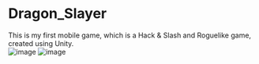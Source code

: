 # Dragon_Slayer
This is my first mobile game, which is a Hack & Slash and Roguelike game, created using Unity. </br>
![image](https://github.com/junsangyooo/DragonSlayer/assets/70479629/003d9354-c9d4-469d-9d41-aa7afad30861)
![image](https://github.com/junsangyooo/DragonSlayer/assets/70479629/7aaa0164-1c84-47f1-9833-628d7350decf)


<!--
<a href="https://handsomely-witness-6c4.notion.site/Dragon-Slayer-Game-Development-journal-72e7a679915c4ae99afb4791e9ef02ec" target="_blank">Development Journal</a>
-->
